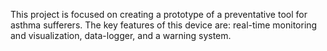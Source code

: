 This project is focused on creating a prototype of a preventative tool for asthma sufferers. The key features of this device are: real-time monitoring and visualization, data-logger, and a warning system. 
